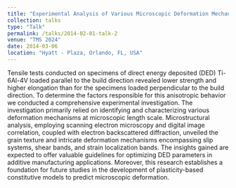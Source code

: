 ```yaml
---
title: "Experimental Analysis of Various Microscopic Deformation Mechanisms of Directed Energy Deposited Ti-6Al-4V"
collection: talks
type: "Talk"
permalink: /talks/2014-02-01-talk-2
venue: "TMS 2024"
date: 2014-03-06
location: "Hyatt - Plaza, Orlando, FL, USA"
---
```

Tensile tests conducted on specimens of direct energy deposited
(DED) Ti-6Al-4V
loaded parallel to the build direction revealed lower strength and higher
elongation than for the specimens loaded perpendicular to the build
direction.
To determine the factors responsible for this anisotropic behavior we
conducted
a comprehensive experimental investigation. The investigation primarily
relied
on identifying and characterizing various deformation mechanisms at
microscopic
length scale. Microstructural analysis, employing scanning electron
microscopy
and digital image correlation, coupled with electron backscattered
diffraction,
unveiled the grain texture and intricate deformation mechanisms
encompassing
slip systems, shear bands, and strain localization bands. The insights
gained
are expected to offer valuable guidelines for optimizing DED parameters in
additive manufacturing applications. Moreover, this research establishes a
foundation for future studies in the development of plasticity-based
constitutive models to predict microscopic deformation.

